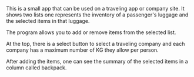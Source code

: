 This is a small app that can be used on a traveling app or company site.
It shows two lists one represents the inventory of a passenger's luggage and the selected items in that luggage.

The program allows you to add or remove items from the selected list.

At the top, there is a select button to select a traveling company and each company has a maximum number of KG they allow per person.

After adding the items, one can see the summary of the selected items in a column called backpack.
